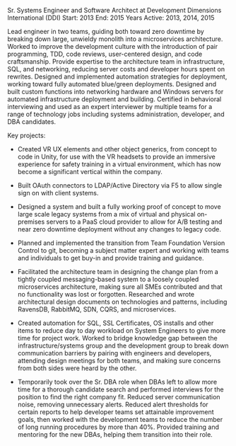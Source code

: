 Sr. Systems Engineer and Software Architect at Development Dimensions International (DDI)
Start:  2013
End: 2015
Years Active: 2013, 2014, 2015

Lead engineer in two teams, guiding both toward zero downtime by breaking down large, unwieldy monolith into a microservices architecture. Worked to improve the development culture with the introduction of pair programming, TDD, code reviews, user-centered design, and code craftsmanship. Provide expertise to the architecture team in infrastructure, SQL, and networking, reducing server costs and developer hours spent on rewrites. Designed and implemented automation strategies for deployment, working toward fully automated blue/green deployments. Designed and built custom functions into networking hardware and Windows servers for automated infrastructure deployment and building. Certified in behavioral interviewing and used as an expert interviewer by multiple teams for a range of technology jobs including systems administration, developer, and DBA candidates. 

Key projects: 

- Created VR UX elements and other object generics, from concept to code in Unity, for use with the VR headsets to provide an immersive experience for safety training in a virtual environment, which has now become a significant vertical within the company. 
    

- Built OAuth connectors to LDAP/Active Directory via F5 to allow single sign on with client systems. 
    
- Designed a system and built a fully working proof of concept to move large scale legacy systems from a mix of virtual and physical on-premises servers to a PaaS cloud provider to allow for A/B testing and near zero downtime deployment without any changes to legacy code. 
    
- Planned and implemented the transition from Team Foundation Version Control to git, becoming a subject matter expert and working with teams and individuals to get buy-in and provide training and guidance. 
    
- Facilitated the architecture team in designing the change plan from a tightly coupled messaging-based system to a loosely coupled microservices architecture, making sure all SMEs contributed and that no functionality was lost or forgotten. Researched and wrote architectural design documents on technologies and patterns, including RavensDB, RabbitMQ, SDN, CQRS, and microservices. 

* Created automation for SQL, SSL Certificates, OS installs and other items to reduce day to day workload on System Engineers to give more time for project work. Worked to bridge knowledge gap between the infrastructure/systems group and the development group to break down communication barriers by pairing with engineers and developers, attending design meetings for both teams, and making sure concerns from both sides were heard by the other. 

* Temporarily took over the Sr. DBA role when DBAs left to allow more time for a thorough candidate search and performed interviews for the position to find the right company fit. Reduced server communication noise, removing unnecessary alerts. Reduced alert thresholds for certain reports to help developer teams set attainable improvement goals, then worked with the development teams to reduce the number of long running procedures by more than 40%. Provided training and mentoring for the new DBAs, helping them transition into their role. 